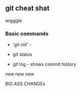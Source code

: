 ## git cheat shat
wigggle
### Basic commands
* 'git init' -
* git status

* git log - shows commit history  


new new new

BIG ASS CHANGEs
